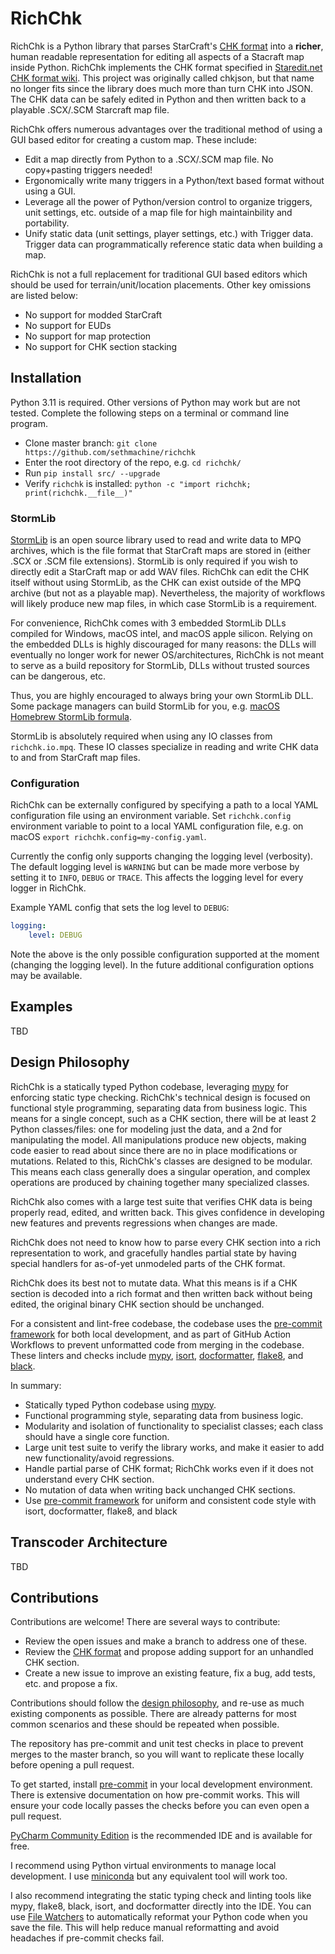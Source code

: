 # RichChk

RichChk is a Python library that parses StarCraft's [CHK format](http://www.starcraftai.com/wiki/CHK_Format) into a **richer**, human readable representation for editing all aspects of a Stacraft map inside Python.  RichChk implements the CHK format specified in [Staredit.net CHK format wiki](http://www.staredit.net/wiki/index.php/Scenario.chk).  This project was originally called chkjson, but that name no longer fits since the library does much more than turn CHK into JSON.  The CHK data can be safely edited in Python and then written back to a playable .SCX/.SCM Starcraft map file.

RichChk offers numerous advantages over the traditional method of using a GUI based editor for creating a custom map.  These include:

* Edit a map directly from Python to a .SCX/.SCM map file.  No copy+pasting triggers needed!
* Ergonomically write many triggers in a Python/text based format without using a GUI.
* Leverage all the power of Python/version control to organize triggers, unit settings, etc. outside of a map file for high maintainbility and portability.
* Unify static data (unit settings, player settings, etc.) with Trigger data.  Trigger data can programmatically reference static data when building a map.  


RichChk is not a full replacement for traditional GUI based editors which should be used for terrain/unit/location placements.  Other key omissions are listed below:

* No support for modded StarCraft
* No support for EUDs
* No support for map protection
* No support for CHK section stacking

## Installation

Python 3.11 is required.  Other versions of Python may work but are not tested.  Complete the following steps on a terminal or command line program.

* Clone master branch: `git clone https://github.com/sethmachine/richchk`
* Enter the root directory of the repo, e.g. `cd richchk/`
* Run `pip install src/ --upgrade`
* Verify `richchk` is installed: `python -c "import richchk; print(richchk.__file__)"`

### StormLib

[StormLib](http://www.zezula.net/en/mpq/stormlib.html) is an open source library used to read and write data to MPQ archives, which is the file format that StarCraft maps are stored in (either .SCX or .SCM file extensions).  StormLib is only required if you wish to directly edit a StarCraft map or add WAV files.  RichChk can edit the CHK itself without using StormLib, as the CHK can exist outside of the MPQ archive (but not as a playable map).  Nevertheless, the majority of workflows will likely produce new map files, in which case StormLib is a requirement.

For convenience, RichChk comes with 3 embedded StormLib DLLs compiled for Windows, macOS intel, and macOS apple silicon.  Relying on the embedded DLLs is highly discouraged for many reasons: the DLLs will eventually no longer work for newer OS/architectures, RichChk is not meant to serve as a build repository for StormLib, DLLs without trusted sources can be dangerous, etc.

Thus, you are highly encouraged to always bring your own StormLib DLL.  Some package managers can build StormLib for you, e.g. [macOS Homebrew StormLib formula](https://formulae.brew.sh/formula/stormlib).

StormLib is absolutely required when using any IO classes from `richchk.io.mpq`.  These IO classes specialize in reading and write CHK data to and from StarCraft map files.

### Configuration

RichChk can be externally configured by specifying a path to a local YAML configuration file using an environment variable.  Set `richchk.config` environment variable to point to a local YAML configuration file, e.g. on macOS `export richchk.config=my-config.yaml`.  

Currently the config only supports changing the logging level (verbosity).  The default logging level is `WARNING` but can be made more verbose by setting it to `INFO`, `DEBUG` or `TRACE`.  This affects the logging level for every logger in RichChk.  

Example YAML config that sets the log level to `DEBUG`:

```yaml
logging:
	level: DEBUG
```

Note the above is the only possible configuration supported at the moment (changing the logging level).  In the future additional configuration options may be available.  


## Examples

TBD

## Design Philosophy

RichChk is a statically typed Python codebase, leveraging [mypy](https://mypy-lang.org/) for enforcing static type checking.  RichChk's technical design is focused on functional style programming, separating data from business logic.  This means for a single concept, such as a CHK section, there will be at least 2 Python classes/files: one for modeling just the data, and a 2nd for manipulating the model.  All manipulations produce new objects, making code easier to read about since there are no in place modifications or mutations.  Related to this, RichChk's classes are designed to be modular.  This means each class generally does a singular operation, and complex operations are produced by chaining together many specialized classes.  

RichChk also comes with a large test suite that verifies CHK data is being properly read, edited, and written back.  This gives confidence in developing new features and prevents regressions when changes are made.  

RichChk does not need to know how to parse every CHK section into a rich representation to work, and gracefully handles partial state by having special handlers for as-of-yet unmodeled parts of the CHK format.  

RichChk does its best not to mutate data.  What this means is if a CHK section is decoded into a rich format and then written back without being edited, the original binary CHK section should be unchanged.  

For a consistent and lint-free codebase, the codebase uses the [pre-commit framework](https://pre-commit.com/) for both local development, and as part of GitHub Action Workflows to prevent unformatted code from merging in the codebase.  These linters and checks include [mypy](https://mypy-lang.org/), [isort](https://pycqa.github.io/isort/), [docformatter](https://pypi.org/project/docformatter/), [flake8](https://flake8.pycqa.org/en/latest/), and [black](https://github.com/psf/black).

In summary:

* Statically typed Python codebase using [mypy](https://mypy-lang.org/).
* Functional programming style, separating data from business logic.
* Modularity and isolation of functionality to specialist classes; each class should have a single core function.
* Large unit test suite to verify the library works, and make it easier to add new functionality/avoid regressions.
* Handle partial parse of CHK format; RichChk works even if it does not understand every CHK section.
* No mutation of data when writing back unchanged CHK sections.  
* Use [pre-commit framework](https://pre-commit.com/) for uniform and consistent code style with isort, docformatter, flake8, and black


## Transcoder Architecture

TBD



## Contributions

Contributions are welcome!  There are several ways to contribute:

* Review the open issues and make a branch to address one of these.
* Review the [CHK format](http://www.starcraftai.com/wiki/CHK_Format) and propose adding support for an unhandled CHK section.
* Create a new issue to improve an existing feature, fix a bug, add tests, etc. and propose a fix.

Contributions should follow the [design philosophy](#design-philosophy), and re-use as much existing components as possible.  There are already patterns for most common scenarios and these should be repeated when possible.  

The repository has pre-commit and unit test checks in place to prevent merges to the master branch, so you will want to replicate these locally before opening a pull request.  

To get started, install [pre-commit](https://pre-commit.com/#install) in your local development environment.  There is extensive documentation on how pre-commit works.  This will ensure your code locally passes the checks before you can even open a pull request.  

[PyCharm Community Edition](https://www.jetbrains.com/pycharm/download) is the recommended IDE and is available for free. 

I recommend using Python virtual environments to manage local development.  I use [miniconda](https://docs.anaconda.com/free/miniconda/) but any equivalent tool will work too.  

I also recommend integrating the static typing check and linting tools like mypy, flake8, black, isort, and docformatter directly into the IDE.  You can use [File Watchers](https://www.jetbrains.com/help/pycharm/using-file-watchers.html) to automatically reformat your Python code when you save the file.  This will help reduce manual reformatting and avoid headaches if pre-commit checks fail.  


